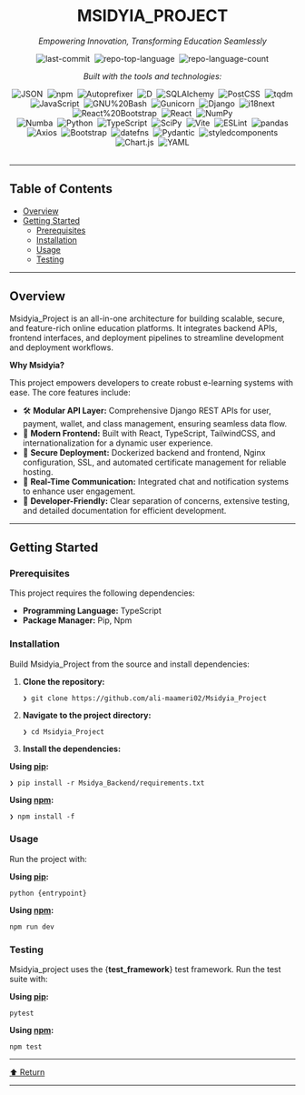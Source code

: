 <div data-state="active" data-orientation="horizontal" role="tabpanel" aria-labelledby="radix-:r15:-trigger-preview" id="radix-:r15:-content-preview" tabindex="0" class="mt-2 ring-offset-background focus-visible:outline-none focus-visible:ring-2 focus-visible:ring-ring focus-visible:ring-offset-2" style="" bis_skin_checked="1"><div class="border border-border rounded-lg bg-background p-6 shadow-sm" bis_skin_checked="1"><div class="prose prose-sm md:prose-base lg:prose-lg max-w-none prose-headings:font-bold prose-a:text-blue-600" bis_skin_checked="1" style="user-select: none;"><div id="top" class="" bis_skin_checked="1">

<div align="center" class="text-center" bis_skin_checked="1">
<h1>MSIDYIA_PROJECT</h1>
<p><em>Empowering Innovation, Transforming Education Seamlessly</em></p>

<img alt="last-commit" src="https://img.shields.io/github/last-commit/ali-maameri02/Msidyia_Project?style=flat&amp;logo=git&amp;logoColor=white&amp;color=0080ff" class="inline-block mx-1" style="margin: 0px 2px;">
<img alt="repo-top-language" src="https://img.shields.io/github/languages/top/ali-maameri02/Msidyia_Project?style=flat&amp;color=0080ff" class="inline-block mx-1" style="margin: 0px 2px;">
<img alt="repo-language-count" src="https://img.shields.io/github/languages/count/ali-maameri02/Msidyia_Project?style=flat&amp;color=0080ff" class="inline-block mx-1" style="margin: 0px 2px;">
<p><em>Built with the tools and technologies:</em></p>
<img alt="JSON" src="https://img.shields.io/badge/JSON-000000.svg?style=flat&amp;logo=JSON&amp;logoColor=white" class="inline-block mx-1" style="margin: 0px 2px;">
<img alt="npm" src="https://img.shields.io/badge/npm-CB3837.svg?style=flat&amp;logo=npm&amp;logoColor=white" class="inline-block mx-1" style="margin: 0px 2px;">
<img alt="Autoprefixer" src="https://img.shields.io/badge/Autoprefixer-DD3735.svg?style=flat&amp;logo=Autoprefixer&amp;logoColor=white" class="inline-block mx-1" style="margin: 0px 2px;">
<img alt="D" src="https://img.shields.io/badge/D-B03931.svg?style=flat&amp;logo=D&amp;logoColor=white" class="inline-block mx-1" style="margin: 0px 2px;">
<img alt="SQLAlchemy" src="https://img.shields.io/badge/SQLAlchemy-D71F00.svg?style=flat&amp;logo=SQLAlchemy&amp;logoColor=white" class="inline-block mx-1" style="margin: 0px 2px;">
<img alt="PostCSS" src="https://img.shields.io/badge/PostCSS-DD3A0A.svg?style=flat&amp;logo=PostCSS&amp;logoColor=white" class="inline-block mx-1" style="margin: 0px 2px;">
<img alt="tqdm" src="https://img.shields.io/badge/tqdm-FFC107.svg?style=flat&amp;logo=tqdm&amp;logoColor=black" class="inline-block mx-1" style="margin: 0px 2px;">
<img alt="JavaScript" src="https://img.shields.io/badge/JavaScript-F7DF1E.svg?style=flat&amp;logo=JavaScript&amp;logoColor=black" class="inline-block mx-1" style="margin: 0px 2px;">
<img alt="GNU%20Bash" src="https://img.shields.io/badge/GNU%20Bash-4EAA25.svg?style=flat&amp;logo=GNU-Bash&amp;logoColor=white" class="inline-block mx-1" style="margin: 0px 2px;">
<img alt="Gunicorn" src="https://img.shields.io/badge/Gunicorn-499848.svg?style=flat&amp;logo=Gunicorn&amp;logoColor=white" class="inline-block mx-1" style="margin: 0px 2px;">
<img alt="Django" src="https://img.shields.io/badge/Django-092E20.svg?style=flat&amp;logo=Django&amp;logoColor=white" class="inline-block mx-1" style="margin: 0px 2px;">
<img alt="i18next" src="https://img.shields.io/badge/i18next-26A69A.svg?style=flat&amp;logo=i18next&amp;logoColor=white" class="inline-block mx-1" style="margin: 0px 2px;">
<img alt="React%20Bootstrap" src="https://img.shields.io/badge/React%20Bootstrap-41E0FD.svg?style=flat&amp;logo=React-Bootstrap&amp;logoColor=black" class="inline-block mx-1" style="margin: 0px 2px;">
<img alt="React" src="https://img.shields.io/badge/React-61DAFB.svg?style=flat&amp;logo=React&amp;logoColor=black" class="inline-block mx-1" style="margin: 0px 2px;">
<img alt="NumPy" src="https://img.shields.io/badge/NumPy-013243.svg?style=flat&amp;logo=NumPy&amp;logoColor=white" class="inline-block mx-1" style="margin: 0px 2px;">
<br>
<img alt="Numba" src="https://img.shields.io/badge/Numba-00A3E0.svg?style=flat&amp;logo=Numba&amp;logoColor=white" class="inline-block mx-1" style="margin: 0px 2px;">
<img alt="Python" src="https://img.shields.io/badge/Python-3776AB.svg?style=flat&amp;logo=Python&amp;logoColor=white" class="inline-block mx-1" style="margin: 0px 2px;">
<img alt="TypeScript" src="https://img.shields.io/badge/TypeScript-3178C6.svg?style=flat&amp;logo=TypeScript&amp;logoColor=white" class="inline-block mx-1" style="margin: 0px 2px;">
<img alt="SciPy" src="https://img.shields.io/badge/SciPy-8CAAE6.svg?style=flat&amp;logo=SciPy&amp;logoColor=white" class="inline-block mx-1" style="margin: 0px 2px;">
<img alt="Vite" src="https://img.shields.io/badge/Vite-646CFF.svg?style=flat&amp;logo=Vite&amp;logoColor=white" class="inline-block mx-1" style="margin: 0px 2px;">
<img alt="ESLint" src="https://img.shields.io/badge/ESLint-4B32C3.svg?style=flat&amp;logo=ESLint&amp;logoColor=white" class="inline-block mx-1" style="margin: 0px 2px;">
<img alt="pandas" src="https://img.shields.io/badge/pandas-150458.svg?style=flat&amp;logo=pandas&amp;logoColor=white" class="inline-block mx-1" style="margin: 0px 2px;">
<img alt="Axios" src="https://img.shields.io/badge/Axios-5A29E4.svg?style=flat&amp;logo=Axios&amp;logoColor=white" class="inline-block mx-1" style="margin: 0px 2px;">
<img alt="Bootstrap" src="https://img.shields.io/badge/Bootstrap-7952B3.svg?style=flat&amp;logo=Bootstrap&amp;logoColor=white" class="inline-block mx-1" style="margin: 0px 2px;">
<img alt="datefns" src="https://img.shields.io/badge/datefns-770C56.svg?style=flat&amp;logo=date-fns&amp;logoColor=white" class="inline-block mx-1" style="margin: 0px 2px;">
<img alt="Pydantic" src="https://img.shields.io/badge/Pydantic-E92063.svg?style=flat&amp;logo=Pydantic&amp;logoColor=white" class="inline-block mx-1" style="margin: 0px 2px;">
<img alt="styledcomponents" src="https://img.shields.io/badge/styledcomponents-DB7093.svg?style=flat&amp;logo=styled-components&amp;logoColor=white" class="inline-block mx-1" style="margin: 0px 2px;">
<img alt="Chart.js" src="https://img.shields.io/badge/Chart.js-FF6384.svg?style=flat&amp;logo=chartdotjs&amp;logoColor=white" class="inline-block mx-1" style="margin: 0px 2px;">
<img alt="YAML" src="https://img.shields.io/badge/YAML-CB171E.svg?style=flat&amp;logo=YAML&amp;logoColor=white" class="inline-block mx-1" style="margin: 0px 2px;">
</div>
<br>
<hr>
<h2>Table of Contents</h2>
<ul class="list-disc pl-4 my-0">
<li class="my-0"><a href="#overview">Overview</a></li>
<li class="my-0"><a href="#getting-started">Getting Started</a>
<ul class="list-disc pl-4 my-0">
<li class="my-0"><a href="#prerequisites">Prerequisites</a></li>
<li class="my-0"><a href="#installation">Installation</a></li>
<li class="my-0"><a href="#usage">Usage</a></li>
<li class="my-0"><a href="#testing">Testing</a></li>
</ul>
</li>
</ul>
<hr>
<h2>Overview</h2>
<p>Msidyia_Project is an all-in-one architecture for building scalable, secure, and feature-rich online education platforms. It integrates backend APIs, frontend interfaces, and deployment pipelines to streamline development and deployment workflows.</p>
<p><strong>Why Msidyia?</strong></p>
<p>This project empowers developers to create robust e-learning systems with ease. The core features include:</p>
<ul class="list-disc pl-4 my-0">
<li class="my-0">🛠️ <strong>Modular API Layer:</strong> Comprehensive Django REST APIs for user, payment, wallet, and class management, ensuring seamless data flow.</li>
<li class="my-0">🎨 <strong>Modern Frontend:</strong> Built with React, TypeScript, TailwindCSS, and internationalization for a dynamic user experience.</li>
<li class="my-0">🚀 <strong>Secure Deployment:</strong> Dockerized backend and frontend, Nginx configuration, SSL, and automated certificate management for reliable hosting.</li>
<li class="my-0">💬 <strong>Real-Time Communication:</strong> Integrated chat and notification systems to enhance user engagement.</li>
<li class="my-0">🔧 <strong>Developer-Friendly:</strong> Clear separation of concerns, extensive testing, and detailed documentation for efficient development.</li>
</ul>
<hr>
<h2>Getting Started</h2>
<h3>Prerequisites</h3>
<p>This project requires the following dependencies:</p>
<ul class="list-disc pl-4 my-0">
<li class="my-0"><strong>Programming Language:</strong> TypeScript</li>
<li class="my-0"><strong>Package Manager:</strong> Pip, Npm</li>
</ul>
<h3>Installation</h3>
<p>Build Msidyia_Project from the source and install dependencies:</p>
<ol>
<li class="my-0">
<p><strong>Clone the repository:</strong></p>
<pre><code class="language-sh">❯ git clone https://github.com/ali-maameri02/Msidyia_Project
</code></pre>
</li>
<li class="my-0">
<p><strong>Navigate to the project directory:</strong></p>
<pre><code class="language-sh">❯ cd Msidyia_Project
</code></pre>
</li>
<li class="my-0">
<p><strong>Install the dependencies:</strong></p>
</li>
</ol>
<p><strong>Using <a href="https://pypi.org/project/pip/">pip</a>:</strong></p>
<pre><code class="language-sh">❯ pip install -r Msidya_Backend/requirements.txt
</code></pre>
<p><strong>Using <a href="https://www.npmjs.com/">npm</a>:</strong></p>
<pre><code class="language-sh">❯ npm install -f
</code></pre>
<h3>Usage</h3>
<p>Run the project with:</p>
<p><strong>Using <a href="https://pypi.org/project/pip/">pip</a>:</strong></p>
<pre><code class="language-sh">python {entrypoint}
</code></pre>
<p><strong>Using <a href="https://www.npmjs.com/">npm</a>:</strong></p>
<pre><code class="language-sh">npm run dev
</code></pre>
<h3>Testing</h3>
<p>Msidyia_project uses the {<strong>test_framework</strong>} test framework. Run the test suite with:</p>
<p><strong>Using <a href="https://pypi.org/project/pip/">pip</a>:</strong></p>
<pre><code class="language-sh">pytest
</code></pre>
<p><strong>Using <a href="https://www.npmjs.com/">npm</a>:</strong></p>
<pre><code class="language-sh">npm test
</code></pre>
<hr>
<div align="left" class="" bis_skin_checked="1"><a href="#top">⬆ Return</a></div>
<hr></div></div></div></div>
